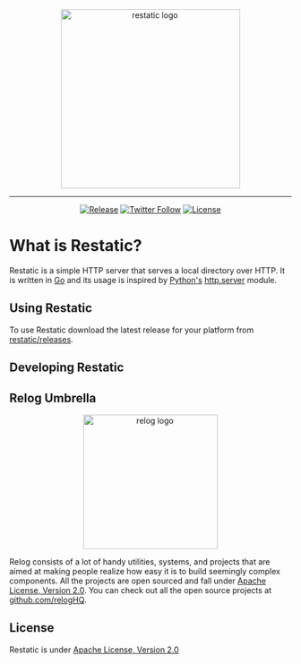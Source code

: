 <div align="center">
    
<img width="320" src="https://user-images.githubusercontent.com/4745789/135118232-51cf3223-288f-4bd5-8c08-138c7266b4aa.png" align="center" alt="restatic logo" />

---------------------------------------

[![Release](https://img.shields.io/github/release/relogHQ/restatic/all.svg)](https://github.com/relogHQ/restatic/releases)
[![Twitter Follow](https://img.shields.io/twitter/follow/relogHQ.svg?label=Follow&style=social)](https://twitter.com/intent/follow?screen_name=relogHQ)
[![License](https://img.shields.io/github/license/apache/pinot.svg)](LICENSE)
</div>

# What is Restatic?

Restatic is a simple HTTP server that serves a local directory over HTTP. It is written in [Go](https://golang.org/) and its usage is inspired by [Python's](https://www.python.org/) [http.server](https://docs.python.org/3/library/http.server.html) module.

## Using Restatic

To use Restatic download the latest release for your platform from [restatic/releases](https://github.com/relogHQ/restatic/releases).

## Developing Restatic


## Relog Umbrella
<div align="center">
<img width="240" src="https://user-images.githubusercontent.com/4745789/133601178-711aa4eb-f836-4e93-a554-22006648f75f.png" align="center" alt="relog logo" />
</div>

Relog consists of a lot of handy utilities, systems, and projects that are aimed at making people realize how easy it is to build seemingly complex components. All the projects are open sourced and fall under [Apache License, Version 2.0](http://www.apache.org/licenses/LICENSE-2.0). You can check out all the open source projects at [github.com/relogHQ](https://github.com/relogHQ).

## License
Restatic is under [Apache License, Version 2.0](http://www.apache.org/licenses/LICENSE-2.0)
